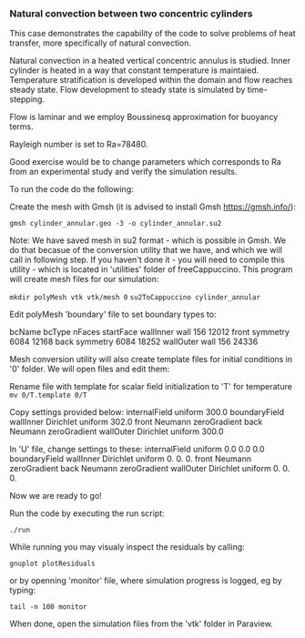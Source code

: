### Natural convection between two concentric cylinders

This case demonstrates the capability of the code to solve problems of heat transfer, more specifically of natural convection.

Natural convection in a heated vertical concentric annulus is studied. Inner cylinder is heated in a way that constant temperature is maintaied. Temperature stratification is developed within the domain and flow reaches steady state. Flow development to steady state is simulated by time-stepping.

Flow is laminar and we employ Boussinesq approximation for buoyancy terms.

Rayleigh number is set to Ra=78480.

Good exercise would be to change parameters which corresponds to Ra from an experimental study and verify the simulation results.

To run the code do the following:

Create the mesh with Gmsh (it is advised to install Gmsh https://gmsh.info/):

`gmsh cylinder_annular.geo -3 -o cylinder_annular.su2`

Note: We have saved mesh in su2 format - which is possible in Gmsh. We do that becasue of the conversion utility that we have, and which we will call in following step. If you haven't done it - you will need to compile this utility - which is located in 'utilities' folder of freeCappuccino. This program will create mesh files for our simulation:

`mkdir polyMesh vtk vtk/mesh 0`
`su2ToCappuccino cylinder_annular`


Edit polyMesh 'boundary' file to set boundary types to:

bcName bcType nFaces startFace
wallInner wall 156 12012
front symmetry 6084 12168
back symmetry 6084 18252
wallOuter wall 156 24336

Mesh conversion utility will also create template files for initial conditions in '0' folder. We will open files and edit them:

Rename file with template for scalar field initialization to 'T' for temperature
`mv 0/T.template 0/T`

Copy settings provided below:
internalField
  uniform
  300.0
boundaryField
wallInner
   Dirichlet
    uniform
     302.0
front
   Neumann
    zeroGradient
back
   Neumann
    zeroGradient
wallOuter
   Dirichlet
    uniform
     300.0

In 'U' file, change settings to these:
internalField
  uniform
  0.0 0.0 0.0
boundaryField
wallInner
   Dirichlet
    uniform
     0. 0. 0.
front
   Neumann
    zeroGradient
back
   Neumann
    zeroGradient
wallOuter
   Dirichlet
    uniform
     0. 0. 0.


Now we are ready to go!

Run the code by executing the run script:

`./run`

While running you may visualy inspect the residuals by calling:

`gnuplot plotResiduals`

or by openning 'monitor' file, where simulation progress is logged, eg by typing:

`tail -n 100 monitor`

When done, open the simulation files from the 'vtk' folder in Paraview.
